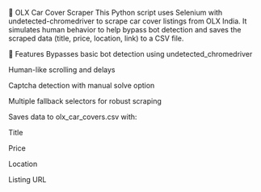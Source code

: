 📄 OLX Car Cover Scraper
This Python script uses Selenium with undetected-chromedriver to scrape car cover listings from OLX India. It simulates human behavior to help bypass bot detection and saves the scraped data (title, price, location, link) to a CSV file.

🚀 Features
Bypasses basic bot detection using undetected_chromedriver

Human-like scrolling and delays

Captcha detection with manual solve option

Multiple fallback selectors for robust scraping

Saves data to olx_car_covers.csv with:

Title

Price

Location

Listing URL
